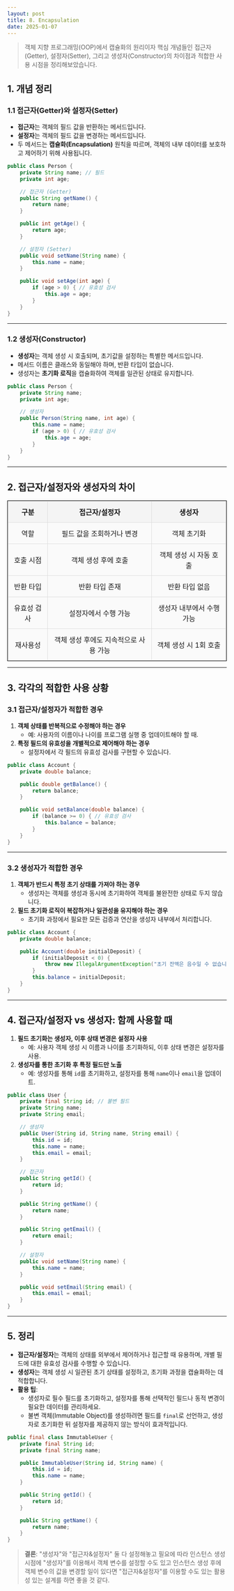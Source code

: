```yaml
---
layout: post
title: 8. Encapsulation
date: 2025-01-07
---
```


> 객체 지향 프로그래밍(OOP)에서 캡슐화의 원리이자 핵심 개념들인 접근자(Getter), 설정자(Setter), 그리고 생성자(Constructor)의 차이점과 적합한 사용 시점을 정리해보았습니다.



## 1. 개념 정리

### 1.1 접근자(Getter)와 설정자(Setter)
- **접근자**는 객체의 필드 값을 반환하는 메서드입니다.
- **설정자**는 객체의 필드 값을 변경하는 메서드입니다.
- 두 메서드는 **캡슐화(Encapsulation)** 원칙을 따르며, 객체의 내부 데이터를 보호하고 제어하기 위해 사용됩니다.

```java
public class Person {
    private String name; // 필드
    private int age;

    // 접근자 (Getter)
    public String getName() {
        return name;
    }

    public int getAge() {
        return age;
    }

    // 설정자 (Setter)
    public void setName(String name) {
        this.name = name;
    }

    public void setAge(int age) {
        if (age > 0) { // 유효성 검사
            this.age = age;
        }
    }
}
```

---

### 1.2 생성자(Constructor)
- **생성자**는 객체 생성 시 호출되며, 초기값을 설정하는 특별한 메서드입니다.
- 메서드 이름은 클래스와 동일해야 하며, 반환 타입이 없습니다.
- 생성자는 **초기화 로직**을 캡슐화하여 객체를 일관된 상태로 유지합니다.

```java
public class Person {
    private String name;
    private int age;

    // 생성자
    public Person(String name, int age) {
        this.name = name;
        if (age > 0) { // 유효성 검사
            this.age = age;
        }
    }
}
```
---

## 2. 접근자/설정자와 생성자의 차이

<style>
  table {
    border-collapse: collapse;
    width: 100%;
  }
  table, th, td {
    border: 1px solid black;
  }
  th, td {
    padding: 10px;
    text-align: left;
  }
</style>

<style>
  table {
    border-collapse: collapse;
    width: 100%;
    margin: 0 auto; /* 테이블을 페이지 가운데로 정렬 */
  }
  table, th, td {
    border: 1px solid black;
  }
  th, td {
    padding: 10px;
    text-align: center; /* 셀의 내용을 가운데 정렬 */
  }
<style>
  table {
    width: 100%;
    border-collapse: collapse;
    margin: 20px 0;
  }

  th, td {
    border: 2px solid #333;
    padding: 12px;
    text-align: center;
  }

  th {
    background-color: #f4f4f4;
    font-weight: bold;
  }

  td {
    background-color: #fafafa;
  }

  table th, table td {
    border: 1px solid #ddd;
  }
</style>

<table>
  <thead>
    <tr>
      <th>구분</th>
      <th>접근자/설정자</th>
      <th>생성자</th>
    </tr>
  </thead>
  <tbody>
    <tr>
      <td>역할</td>
      <td>필드 값을 조회하거나 변경</td>
      <td>객체 초기화</td>
    </tr>
    <tr>
      <td>호출 시점</td>
      <td>객체 생성 후에 호출</td>
      <td>객체 생성 시 자동 호출</td>
    </tr>
    <tr>
      <td>반환 타입</td>
      <td>반환 타입 존재</td>
      <td>반환 타입 없음</td>
    </tr>
    <tr>
      <td>유효성 검사</td>
      <td>설정자에서 수행 가능</td>
      <td>생성자 내부에서 수행 가능</td>
    </tr>
    <tr>
      <td>재사용성</td>
      <td>객체 생성 후에도 지속적으로 사용 가능</td>
      <td>객체 생성 시 1회 호출</td>
    </tr>
  </tbody>
</table>





---

## 3. 각각의 적합한 사용 상황

### 3.1 접근자/설정자가 적합한 경우
1. **객체 상태를 반복적으로 수정해야 하는 경우**
   - 예: 사용자의 이름이나 나이를 프로그램 실행 중 업데이트해야 할 때.
2. **특정 필드의 유효성을 개별적으로 제어해야 하는 경우**
   - 설정자에서 각 필드의 유효성 검사를 구현할 수 있습니다.

```java
public class Account {
    private double balance;

    public double getBalance() {
        return balance;
    }

    public void setBalance(double balance) {
        if (balance >= 0) { // 유효성 검사
            this.balance = balance;
        }
    }
}
```

---

### 3.2 생성자가 적합한 경우
1. **객체가 반드시 특정 초기 상태를 가져야 하는 경우**
   - 생성자는 객체를 생성과 동시에 초기화하여 객체를 불완전한 상태로 두지 않습니다.
2. **필드 초기화 로직이 복잡하거나 일관성을 유지해야 하는 경우**
   - 초기화 과정에서 필요한 모든 검증과 연산을 생성자 내부에서 처리합니다.

```java
public class Account {
    private double balance;

    public Account(double initialDeposit) {
        if (initialDeposit < 0) {
            throw new IllegalArgumentException("초기 잔액은 음수일 수 없습니다.");
        }
        this.balance = initialDeposit;
    }
}
```
---

## 4. 접근자/설정자 vs 생성자: 함께 사용할 때

1. **필드 초기화는 생성자, 이후 상태 변경은 설정자 사용**
   - 예: 사용자 객체 생성 시 이름과 나이를 초기화하되, 이후 상태 변경은 설정자를 사용.
2. **생성자를 통한 초기화 후 특정 필드만 노출**
   - 예: 생성자를 통해 `id`를 초기화하고, 설정자를 통해 `name`이나 `email`을 업데이트.

```java
public class User {
    private final String id; // 불변 필드
    private String name;
    private String email;

    // 생성자
    public User(String id, String name, String email) {
        this.id = id;
        this.name = name;
        this.email = email;
    }

    // 접근자
    public String getId() {
        return id;
    }

    public String getName() {
        return name;
    }

    public String getEmail() {
        return email;
    }

    // 설정자
    public void setName(String name) {
        this.name = name;
    }

    public void setEmail(String email) {
        this.email = email;
    }
}
```

---

## 5. 정리

- **접근자/설정자**는 객체의 상태를 외부에서 제어하거나 접근할 때 유용하며, 개별 필드에 대한 유효성 검사를 수행할 수 있습니다.
- **생성자**는 객체 생성 시 일관된 초기 상태를 설정하고, 초기화 과정을 캡슐화하는 데 적합합니다.
- **활용 팁**:
  - 생성자로 필수 필드를 초기화하고, 설정자를 통해 선택적인 필드나 동적 변경이 필요한 데이터를 관리하세요.
  - 불변 객체(Immutable Object)를 생성하려면 필드를 `final`로 선언하고, 생성자로 초기화한 뒤 설정자를 제공하지 않는 방식이 효과적입니다.

```java
public final class ImmutableUser {
    private final String id;
    private final String name;

    public ImmutableUser(String id, String name) {
        this.id = id;
        this.name = name;
    }

    public String getId() {
        return id;
    }

    public String getName() {
        return name;
    }
}
```

> **결론**: "생성자"와 "접근자&설정자" 둘 다 설정해놓고 필요에 따라 인스턴스 생성 시점에 "생성자"를 이용해서 객체 변수를 설정할 수도 있고 인스턴스 생성 후에 객체 변수의 값을 변경할 일이 있다면 "접근자&설정자"를 이용할 수도 있는 활용성 있는 설계를 하면 좋을 것 같다.

